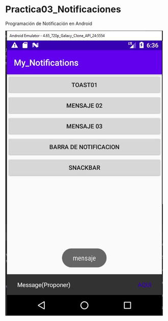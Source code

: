 # Practica03_Notificaciones
Programación de Notificación en Android


![Calculadora Mundial](https://github.com/DanielRicob/Practica03_Notificaciones/blob/main/notificacionesJPG.JPG)

